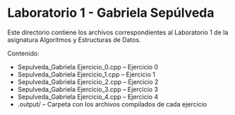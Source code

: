 # Laboratorio 1 - Gabriela Sepúlveda

Este directorio contiene los archivos correspondientes al Laboratorio 1 de la asignatura Algoritmos y Estructuras de Datos.

Contenido:

- Sepulveda_Gabriela Ejercicio_0.cpp – Ejercicio 0
- Sepulveda_Gabriela Ejercicio_1.cpp – Ejercicio 1
- Sepulveda_Gabriela Ejercicio_2.cpp – Ejercicio 2
- Sepulveda_Gabriela Ejercicio_3.cpp – Ejercicio 3
- Sepulveda_Gabriela Ejercicio_4.cpp – Ejercicio 4
- .output/ – Carpeta con los archivos compilados de cada ejercicio

